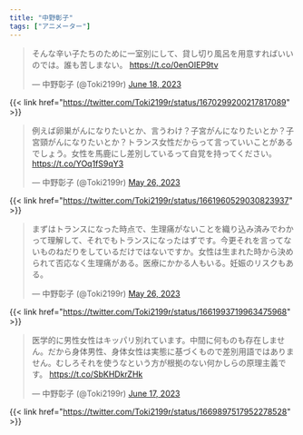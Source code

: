 ```yaml
---
title: "中野彰子"
tags: ["アニメーター"]
---
```


<blockquote class="twitter-tweet"><p lang="ja" dir="ltr">そんな辛い子たちのために一室別にして、貸し切り風呂を用意すればいいのでは。誰も苦しまない。 <a href="https://t.co/0enOIEP9tv">https://t.co/0enOIEP9tv</a></p>&mdash; 中野彰子 (@Toki2199r) <a href="https://twitter.com/Toki2199r/status/1670299200217817089?ref_src=twsrc%5Etfw">June 18, 2023</a></blockquote> <script async src="https://platform.twitter.com/widgets.js" charset="utf-8"></script> 

{{< link href="https://twitter.com/Toki2199r/status/1670299200217817089" >}}

<blockquote class="twitter-tweet"><p lang="ja" dir="ltr">例えば卵巣がんになりたいとか、言うわけ？子宮がんになりたいとか？子宮頸がんになりたいとか？トランス女性だからって言っていいことがあるでしょう。女性を馬鹿にし差別しているって自覚を持ってください。 <a href="https://t.co/YOq1fS9qY3">https://t.co/YOq1fS9qY3</a></p>&mdash; 中野彰子 (@Toki2199r) <a href="https://twitter.com/Toki2199r/status/1661960529030823937?ref_src=twsrc%5Etfw">May 26, 2023</a></blockquote> <script async src="https://platform.twitter.com/widgets.js" charset="utf-8"></script> 

{{< link href="https://twitter.com/Toki2199r/status/1661960529030823937" >}}

<blockquote class="twitter-tweet"><p lang="ja" dir="ltr">まずはトランスになった時点で、生理痛がないことを織り込み済みでわかって理解して、それでもトランスになったはずです。今更それを言ってないものねだりをしているだけではないですか。女性は生まれた時から決められて否応なく生理痛がある。医療にかかる人もいる。妊娠のリスクもある。</p>&mdash; 中野彰子 (@Toki2199r) <a href="https://twitter.com/Toki2199r/status/1661993719963475968?ref_src=twsrc%5Etfw">May 26, 2023</a></blockquote> <script async src="https://platform.twitter.com/widgets.js" charset="utf-8"></script>

{{< link href="https://twitter.com/Toki2199r/status/1661993719963475968" >}}

<blockquote class="twitter-tweet"><p lang="ja" dir="ltr">医学的に男性女性はキッパリ別れています。中間に何ものも存在しません。だから身体男性、身体女性は実態に基づくもので差別用語ではありません。むしろそれを使うなという方が根拠のない何かしらの原理主義です。 <a href="https://t.co/SbKHDkrZHk">https://t.co/SbKHDkrZHk</a></p>&mdash; 中野彰子 (@Toki2199r) <a href="https://twitter.com/Toki2199r/status/1669897517952278528?ref_src=twsrc%5Etfw">June 17, 2023</a></blockquote> <script async src="https://platform.twitter.com/widgets.js" charset="utf-8"></script> 

{{< link href="https://twitter.com/Toki2199r/status/1669897517952278528" >}}